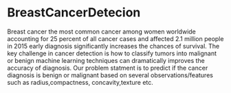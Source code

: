 # BreastCancerDetecion
Breast cancer the most common cancer among women worldwide accounting for 25 percent of all cancer cases and affected 2.1 million people in 2015 early diagnosis significantly increases the chances of survival. The key challenge in cancer detection is how to classify tumors into malignant or benign machine learning techniques can dramatically improves the accuracy of diagnosis.
Our problem statment is to predict if the cancer diagnosis is benign or malignant based on several observations/features such as radius,compactness, concavity,texture etc.
